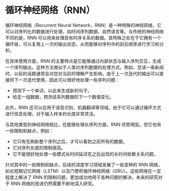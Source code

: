 # 循环神经网络（RNN）

循环神经网络（Recurrent Neural Network，RNN）是一种特殊的神经网络，它可以对序列化的数据进行处理，如时间序列数据、自然语言等。与传统的神经网络不同的是，RNN 可以用来处理具有时序关系的数据。其特殊之处在于它拥有一个循环层，可以复用上一次的输出状态，从而能够对序列中的前后顺序进行学习和分析。

在具体使用方面，RNN 的主要特点是它能够通过内部状态与输入序列交互，生成一个序列输出。这种方法类似于人类对序列数据的处理方式，例如，您读一条新闻时，以前的话题通常会对您对当前的理解产生影响。由于上一次迭代的输出可以直接供下一次迭代使用，因此可以很好地处理一些序列问题：

- 预测下一个单词，以此来生成新的句子。
- 给定一组数据，预测该系列数据的下一个数值变化。

此外，RNN 还可以应用于语音识别、机器翻译等领域。由于它可以通过循环方式进行信息处理，对于输入样本的长度非常灵活。

与其他类型的神经网络相比，在能够处理长序列方面，RNN 优势明显。但它也有一些限制和缺点，例如：

- 它只有在刷新整个序列之后，才可以看到之前所有的数据。
- 它对序列长度的限制很高。
- 它不能很好地处理一些模式长时间延迟在之后出现的长时间依赖关系问题。

针对其中的一些限制和缺点，后续的深度学习领域发展了一些变种的 RNN 网络，如长短期记忆网络（LSTM）以及门卷积循环神经网络（GRU）。这些网络在一定程度上解决了 RNN 的限制问题，更加成功地用于各种问题的解决，未来的研究对于 RNN 网络的改进仍然需要不断地深入研究。